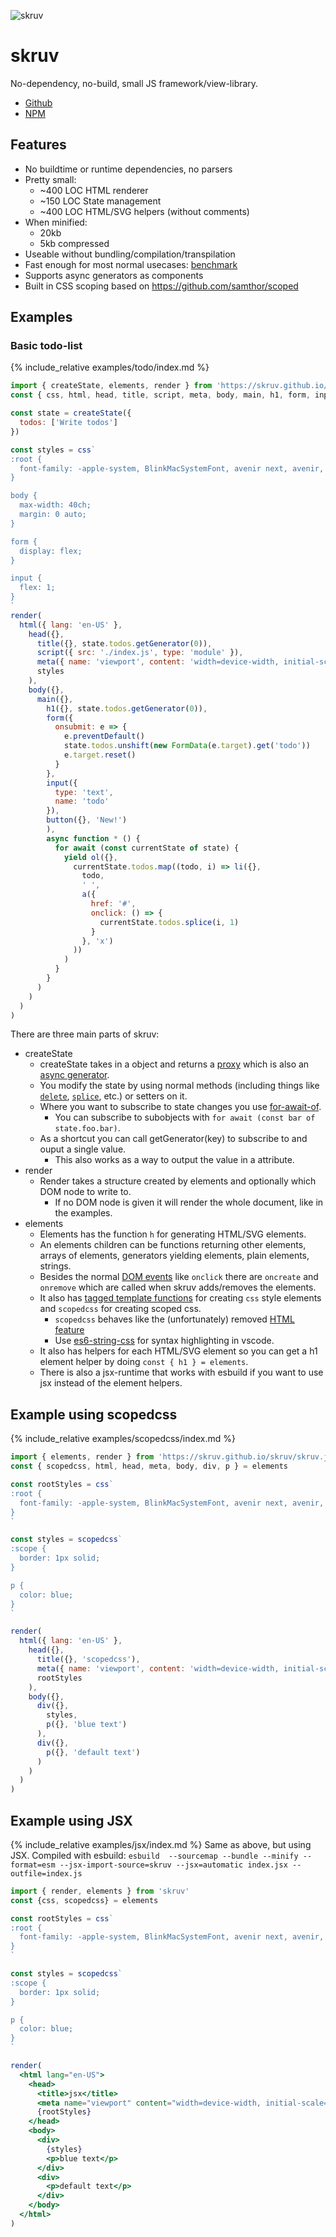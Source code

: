 ![skruv](./icon.svg)

# skruv

No-dependency, no-build, small JS framework/view-library.

* [Github](https://github.com/skruv/skruv)
* [NPM](https://npmjs.com/skruv)

## Features

* No buildtime or runtime dependencies, no parsers
* Pretty small:
  * ~400 LOC HTML renderer
  * ~150 LOC State management
  * ~400 LOC HTML/SVG helpers (without comments)
* When minified:
  * 20kb
  * 5kb compressed
* Useable without bundling/compilation/transpilation
* Fast enough for most normal usecases: [benchmark](https://krausest.github.io/js-framework-benchmark/index.html)
* Supports async generators as components
* Built in CSS scoping based on <https://github.com/samthor/scoped>
<!-- * Works with web components: [tests](https://custom-elements-everywhere.com/libraries/skruv/results/results.html) -->

## Examples

### Basic todo-list
{% include_relative examples/todo/index.md %}
```js
import { createState, elements, render } from 'https://skruv.github.io/skruv/skruv.js'
const { css, html, head, title, script, meta, body, main, h1, form, input, button, ol, li, a } = elements

const state = createState({
  todos: ['Write todos']
})

const styles = css`
:root {
  font-family: -apple-system, BlinkMacSystemFont, avenir next, avenir, segoe ui, helvetica neue, helvetica, Cantarell, Ubuntu, roboto, noto, arial, sans-serif;
}

body {
  max-width: 40ch;
  margin: 0 auto;
}

form {
  display: flex;
}

input {
  flex: 1;
}
`
render(
  html({ lang: 'en-US' },
    head({},
      title({}, state.todos.getGenerator(0)),
      script({ src: './index.js', type: 'module' }),
      meta({ name: 'viewport', content: 'width=device-width, initial-scale=1' }),
      styles
    ),
    body({},
      main({},
        h1({}, state.todos.getGenerator(0)),
        form({
          onsubmit: e => {
            e.preventDefault()
            state.todos.unshift(new FormData(e.target).get('todo'))
            e.target.reset()
          }
        },
        input({
          type: 'text',
          name: 'todo'
        }),
        button({}, 'New!')
        ),
        async function * () {
          for await (const currentState of state) {
            yield ol({},
              currentState.todos.map((todo, i) => li({},
                todo,
                ' ',
                a({
                  href: '#',
                  onclick: () => {
                    currentState.todos.splice(i, 1)
                  }
                }, 'x')
              ))
            )
          }
        }
      )
    )
  )
)
```

There are three main parts of skruv:

* createState
  * createState takes in a object and returns a [proxy](https://developer.mozilla.org/en-US/docs/Web/JavaScript/Reference/Global_Objects/Proxy) which is also an [async generator](https://developer.mozilla.org/en-US/docs/Web/JavaScript/Reference/Global_Objects/AsyncGenerator).
  * You modify the state by using normal methods (including things like [`delete`](https://developer.mozilla.org/en-US/docs/Web/JavaScript/Reference/Operators/delete), [`splice`](https://developer.mozilla.org/en-US/docs/Web/JavaScript/Reference/Global_Objects/Array/splice), etc.) or setters on it.
  * Where you want to subscribe to state changes you use [for-await-of](https://developer.mozilla.org/en-US/docs/Web/JavaScript/Reference/Statements/for-await...of).
    * You can subscribe to subobjects with `for await (const bar of state.foo.bar)`.
  * As a shortcut you can call getGenerator(key) to subscribe to and ouput a single value.
    * This also works as a way to output the value in a attribute.
* render
  * Render takes a structure created by elements and optionally which DOM node to write to.
    * If no DOM node is given it will render the whole document, like in the examples.
* elements
  * Elements has the function `h` for generating HTML/SVG elements.
  * An elements children can be functions returning other elements, arrays of elements, generators yielding elements, plain elements, strings.
  * Besides the normal [DOM events](https://developer.mozilla.org/en-US/docs/Web/Events) like `onclick` there are `oncreate` and `onremove` which are called when skruv adds/removes the elements.
  * It also has [tagged template functions](https://developer.mozilla.org/en-US/docs/Web/JavaScript/Reference/Template_literals#tagged_templates) for creating `css` style elements and `scopedcss` for creating scoped css.
    * `scopedcss` behaves like the (unfortunately) removed [HTML feature](https://developer.mozilla.org/en-US/docs/Web/API/HTMLStyleElement/scoped)
    * Use [es6-string-css](https://marketplace.visualstudio.com/items?itemName=bashmish.es6-string-css) for syntax highlighting in vscode.
  * It also has helpers for each HTML/SVG element so you can get a h1 element helper by doing `const { h1 } = elements`.
  * There is also a jsx-runtime that works with esbuild if you want to use jsx instead of the element helpers.

## Example using scopedcss
{% include_relative examples/scopedcss/index.md %}
```js
import { elements, render } from 'https://skruv.github.io/skruv/skruv.js'
const { scopedcss, html, head, meta, body, div, p } = elements

const rootStyles = css`
:root {
  font-family: -apple-system, BlinkMacSystemFont, avenir next, avenir, segoe ui, helvetica neue, helvetica, Cantarell, Ubuntu, roboto, noto, arial, sans-serif;
}
`

const styles = scopedcss`
:scope {
  border: 1px solid;
}

p {
  color: blue;
}
`

render(
  html({ lang: 'en-US' },
    head({},
      title({}, 'scopedcss'),
      meta({ name: 'viewport', content: 'width=device-width, initial-scale=1' }),
      rootStyles
    ),
    body({},
      div({},
        styles,
        p({}, 'blue text')
      ),
      div({},
        p({}, 'default text')
      )
    )
  )
)
```

## Example using JSX
{% include_relative examples/jsx/index.md %}
Same as above, but using JSX. Compiled with esbuild:
`esbuild  --sourcemap --bundle --minify --format=esm --jsx-import-source=skruv --jsx=automatic index.jsx --outfile=index.js` 
```jsx
import { render, elements } from 'skruv'
const {css, scopedcss} = elements

const rootStyles = css`
:root {
  font-family: -apple-system, BlinkMacSystemFont, avenir next, avenir, segoe ui, helvetica neue, helvetica, Cantarell, Ubuntu, roboto, noto, arial, sans-serif;
}
`

const styles = scopedcss`
:scope {
  border: 1px solid;
}

p {
  color: blue;
}
`

render(
  <html lang="en-US">
    <head>
      <title>jsx</title>
      <meta name="viewport" content="width=device-width, initial-scale=1"/>,
      {rootStyles}
    </head>
    <body>
      <div>
        {styles}
        <p>blue text</p>
      </div>
      <div>
        <p>default text</p>
      </div>
    </body>
  </html>
)
```
